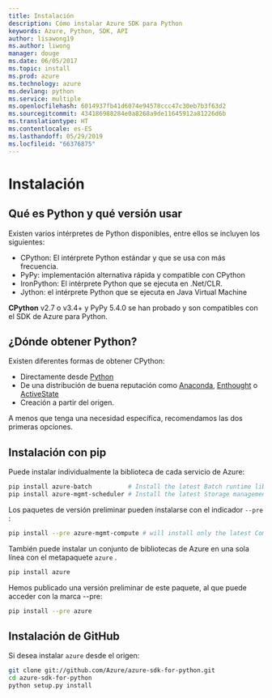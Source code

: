 ```yaml
---
title: Instalación
description: Cómo instalar Azure SDK para Python
keywords: Azure, Python, SDK, API
author: lisawong19
ms.author: liwong
manager: douge
ms.date: 06/05/2017
ms.topic: install
ms.prod: azure
ms.technology: azure
ms.devlang: python
ms.service: multiple
ms.openlocfilehash: 6014937fb41d6074e94578ccc47c30eb7b3f63d2
ms.sourcegitcommit: 434186988284e0a8268a9de11645912a81226d6b
ms.translationtype: HT
ms.contentlocale: es-ES
ms.lasthandoff: 05/29/2019
ms.locfileid: "66376875"
---
```

# <a name="installation"></a>Instalación

## <a name="which-python-and-which-version-to-use"></a>Qué es Python y qué versión usar

Existen varios intérpretes de Python disponibles, entre ellos se incluyen los siguientes:

* CPython: El intérprete Python estándar y que se usa con más frecuencia.
* PyPy: implementación alternativa rápida y compatible con CPython
* IronPython: El intérprete Python que se ejecuta en .Net/CLR.
* Jython: el intérprete Python que se ejecuta en Java Virtual Machine

**CPython** v2.7 o v3.4+ y PyPy 5.4.0 se han probado y son compatibles con el SDK de Azure para Python.

## <a name="where-to-get-python"></a>¿Dónde obtener Python?

Existen diferentes formas de obtener CPython:

* Directamente desde [Python](https://www.python.org/)
* De una distribución de buena reputación como [Anaconda](https://www.anaconda.com/), [Enthought](https://www.enthought.com/) o [ActiveState](https://www.activestate.com/)
* Creación a partir del origen.

A menos que tenga una necesidad específica, recomendamos las dos primeras opciones.

## <a name="installation-with-pip"></a>Instalación con pip

Puede instalar individualmente la biblioteca de cada servicio de Azure:

```bash
pip install azure-batch          # Install the latest Batch runtime library
pip install azure-mgmt-scheduler # Install the latest Storage management library
```

Los paquetes de versión preliminar pueden instalarse con el indicador `--pre` :

```bash
pip install --pre azure-mgmt-compute # will install only the latest Compute Management library
```

También puede instalar un conjunto de bibliotecas de Azure en una sola línea con el metapaquete `azure` .

```bash
pip install azure
```

Hemos publicado una versión preliminar de este paquete, al que puede acceder con la marca --pre:

```bash
pip install --pre azure
```

## <a name="install-from-github"></a>Instalación de GitHub

Si desea instalar `azure` desde el origen:

```bash
git clone git://github.com/Azure/azure-sdk-for-python.git
cd azure-sdk-for-python
python setup.py install
```
